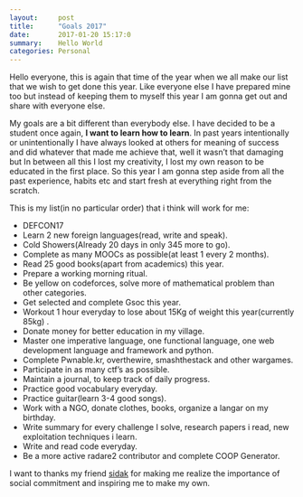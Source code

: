 ```yaml
---
layout:     post
title:      "Goals 2017"
date:       2017-01-20 15:17:0
summary:    Hello World
categories: Personal
---
```


Hello everyone, this is again that time of the year when we all make our list that we wish to get done this year. Like everyone else I have prepared mine too but instead of keeping them to myself this year I am gonna get out and share with everyone else.

My goals are a bit different than everybody else. I have decided to be a student once again, **I want to learn how to learn**. In past years intentionally or unintentionally I have always looked at others for meaning of success and did whatever that made me achieve that, well it wasn’t that damaging but In between all this I lost my creativity, I lost my own reason to be educated in the first place. So this year I am gonna step aside from all the past experience, habits etc and start fresh at everything right from the scratch.

This is my list(in no particular order) that i think will work for me: 

- DEFCON17
- Learn 2 new foreign languages(read, write and speak).
- Cold Showers(Already 20 days in only 345 more to go).
- Complete as many MOOCs as possible(at least 1 every 2 months).
- Read 25 good books(apart from academics) this year.
- Prepare a working morning ritual.
- Be yellow on codeforces, solve more of mathematical problem than other categories.
- Get selected and complete Gsoc this year.
- Workout 1 hour everyday to lose about 15Kg of weight this year(currently 85kg) .
- Donate money for better education in my village.
- Master one imperative language, one functional language, one web development language and framework and python.
- Complete Pwnable.kr, overthewire, smashthestack and other wargames.
- Participate in as many ctf’s as possible.
- Maintain a journal, to keep track of daily progress.
- Practice good vocabulary everyday.
- Practice guitar(learn 3-4 good songs).
- Work with a NGO, donate clothes, books, organize a langar on my birthday.
- Write summary for every challenge I solve, research papers i read, new exploitation techniques i learn.
- Write and read code everyday.
- Be a more active radare2 contributor and complete COOP Generator.

I want to thanks my friend [sidak](http://sidakpal.com/) for making me realize the importance of social commitment and inspiring me to make my own.
